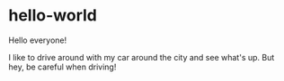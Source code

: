 # hello-world
Hello everyone!

I like to drive around with my car around the city and see what's up.
But hey, be careful when driving!
